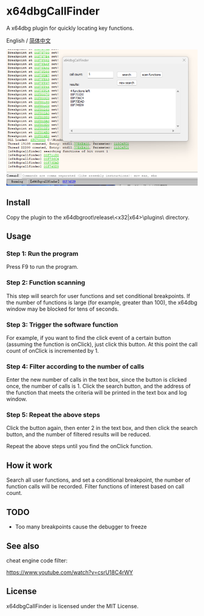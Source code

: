 # x64dbgCallFinder

A x64dbg plugin for quickly locating key functions.

English / [简体中文](./README_CN.md)

![](images/2023-07-09-00-39-29.png)

## Install

Copy the plugin to the x64dbgroot\release\\\<x32|x64>\plugins\ directory.

## Usage

### Step 1: Run the program

Press F9 to run the program.

### Step 2: Function scanning

This step will search for user functions and set conditional breakpoints. If the number of functions is large (for example, greater than 100), the x64dbg window may be blocked for tens of seconds.

### Step 3: Trigger the software function

For example, if you want to find the click event of a certain button (assuming the function is onClick), just click this button. At this point the call count of onClick is incremented by 1.

### Step 4: Filter according to the number of calls

Enter the new number of calls in the text box, since the button is clicked once, the number of calls is 1. Click the search button, and the address of the function that meets the criteria will be printed in the text box and log window.

### Step 5: Repeat the above steps

Click the button again, then enter 2 in the text box, and then click the search button, and the number of filtered results will be reduced.

Repeat the above steps until you find the onClick function.

## How it work

Search all user functions, and set a conditional breakpoint, the number of function calls will be recorded. Filter functions of interest based on call count.

## TODO

- Too many breakpoints cause the debugger to freeze

## See also

cheat engine code filter:

https://www.youtube.com/watch?v=csrU18C4rWY

## License

x64dbgCallFinder is licensed under the MIT License.
